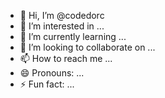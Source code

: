 - 👋 Hi, I’m @codedorc
- 👀 I’m interested in ...
- 🌱 I’m currently learning ...
- 💞️ I’m looking to collaborate on ...
- 📫 How to reach me ...
- 😄 Pronouns: ...
- ⚡ Fun fact: ...

<!---
codedorc/codedorc is a ✨ special ✨ repository because its `README.md` (this file) appears on your GitHub profile.
You can click the Preview link to take a look at your changes.
--->
